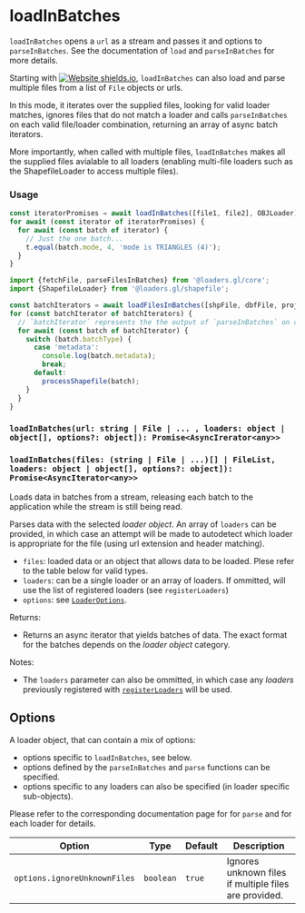 # loadInBatches

`loadInBatches` opens a `url` as a stream and passes it and options to `parseInBatches`. See the documentation of `load` and `parseInBatches` for more details.

Starting with [![Website shields.io](https://img.shields.io/badge/v2.3-blue.svg?style=flat-square)](http://shields.io), `loadInBatches` can also load and parse multiple files from a list of `File` objects or urls.

In this mode, it iterates over the supplied files, looking for valid loader matches, ignores files that do not match a loader and calls `parseInBatches` on each valid file/loader combination, returning an array of async batch iterators.

More importantly, when called with multiple files, `loadInBatches` makes all the supplied files avialable to all loaders (enabling multi-file loaders such as the ShapefileLoader to access multiple files).

### Usage

```js
const iteratorPromises = await loadInBatches([file1, file2], OBJLoader);
for await (const iterator of iteratorPromises) {
  for await (const batch of iterator) {
    // Just the one batch...
    t.equal(batch.mode, 4, 'mode is TRIANGLES (4)');
  }
}
```

```js
import {fetchFile, parseFilesInBatches} from '@loaders.gl/core';
import {ShapefileLoader} from '@loaders.gl/shapefile';

const batchIterators = await loadFilesInBatches([shpFile, dbfFile, projFile], ShapefileLoader));
for (const batchIterator of batchIterators) {
  // `batchIterator` represents the the output of `parseInBatches` on one of the files
  for await (const batch of batchIterator) {
    switch (batch.batchType) {
      case 'metadata':
        console.log(batch.metadata);
        break;
      default:
        processShapefile(batch);
    }
  }
}
```

### `loadInBatches(url: string | File | ... , loaders: object | object[], options?: object]): Promise<AsyncIrerator<any>>`

### `loadInBatches(files: (string | File | ...)[] | FileList, loaders: object | object[], options?: object]): Promise<AsyncIterator<any>>`

Loads data in batches from a stream, releasing each batch to the application while the stream is still being read.

Parses data with the selected _loader object_. An array of `loaders` can be provided, in which case an attempt will be made to autodetect which loader is appropriate for the file (using url extension and header matching).

- `files`: loaded data or an object that allows data to be loaded. Plese refer to the table below for valid types.
- `loaders`: can be a single loader or an array of loaders. If ommitted, will use the list of registered loaders (see `registerLoaders`)
- `options`: see [`LoaderOptions`](./loader-options).

Returns:

- Returns an async iterator that yields batches of data. The exact format for the batches depends on the _loader object_ category.

Notes:

- The `loaders` parameter can also be ommitted, in which case any _loaders_ previously registered with [`registerLoaders`](docs/api-reference/core/register-loaders) will be used.

## Options

A loader object, that can contain a mix of options:

- options specific to `loadInBatches`, see below.
- options defined by the `parseInBatches` and `parse` functions can be specified.
- options specific to any loaders can also be specified (in loader specific sub-objects).

Please refer to the corresponding documentation page for for `parse` and for each loader for details.

| Option                       | Type      | Default | Description                                           |
| ---------------------------- | --------- | ------- | ----------------------------------------------------- |
| `options.ignoreUnknownFiles` | `boolean` | `true`  | Ignores unknown files if multiple files are provided. |
